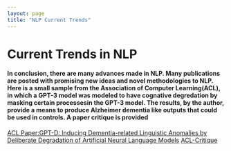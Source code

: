```yaml
---
layout: page
title: "NLP Current Trends"
---
```

# Current Trends in NLP
#### In conclusion, there are many advances made in NLP. Many publications are posted with promising new ideas and novel methodologies to NLP. Here is a small sample from the Association of Computer Learning(ACL), in which a GPT-3 model was modeled to have cognative degredation by masking certain processesin the GPT-3 model. The results, by the author, provide a means to produce Alzheimer dementia like outputs that could be used in controls. A paper critique is provided

[ACL Paper:GPT-D: Inducing Dementia-related Linguistic Anomalies by Deliberate Degradation of Artificial Neural Language Models](https://github.com/jacobvillegas/NLP_Portfolio/blob/95e5bcf164f101c5f4d347a797594aabdaf424df/ACL/2022.acl-long.131.pdf)
[ACL-Critique](https://github.com/jacobvillegas/contrast/blob/fa80f7c581a90e25019fadcee45df63c960bb007/acl/ACL+PAPER.pdf)


